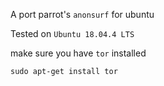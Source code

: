 A port parrot's ```anonsurf``` for ubuntu

Tested on ```Ubuntu 18.04.4 LTS```

make sure you have ```tor``` installed

```sudo apt-get install tor```
